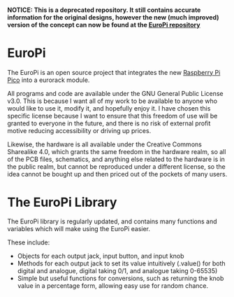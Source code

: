 #### NOTICE: This is a deprecated repository. It still contains accurate information for the original designs, however the new (much improved) version of the concept can now be found at the [EuroPi repository](https://github.com/Allen-Synthesis/EuroPi)
  
  
# EuroPi

The EuroPi is an open source project that integrates the new [Raspberry Pi Pico](https://www.raspberrypi.org/products/raspberry-pi-pico/) into a eurorack module.

All programs and code are available under the GNU General Public License v3.0. This is because I want all of my work to be available to anyone who would like to use it, modify it, and hopefully enjoy it. I have chosen this specific license because I want to ensure that this freedom of use will be granted to everyone in the future, and there is no risk of external profit motive reducing accessibility or driving up prices. 

Likewise, the hardware is all available under the Creative Commons Sharealike 4.0, which grants the same freedom in the hardware realm, so all of the PCB files, schematics, and anything else related to the hardware is in the public realm, but cannot be reproduced under a different license, so the idea cannot be bought up and then priced out of the pockets of many users.

# The EuroPi Library

The EuroPi library is regularly updated, and contains many functions and variables which will make using the EuroPi easier.

These include:
- Objects for each output jack, input button, and input knob
- Methods for each output jack to set its value intuitively (.value() for both digital and analogue, digital taking 0/1, and analogue taking 0-65535)
- Simple but useful functions for conversions, such as returning the knob value in a percentage form, allowing easy use for random chance.
